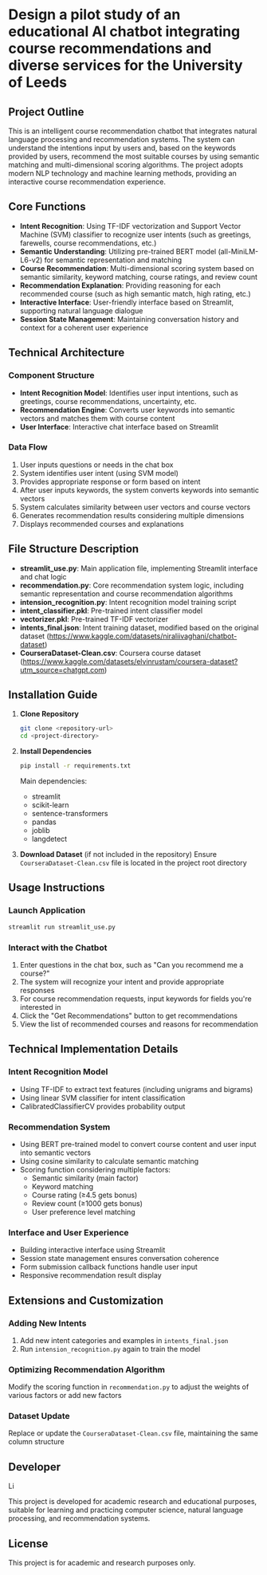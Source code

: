 # Design a pilot study of an educational AI chatbot integrating course recommendations and diverse services for the University of Leeds

## Project Outline

This is an intelligent course recommendation chatbot that integrates natural language processing and recommendation systems. The system can understand the intentions input by users and, based on the keywords provided by users, recommend the most suitable courses by using semantic matching and multi-dimensional scoring algorithms. The project adopts modern NLP technology and machine learning methods, providing an interactive course recommendation experience.


## Core Functions 

- **Intent Recognition**: Using TF-IDF vectorization and Support Vector Machine (SVM) classifier to recognize user intents (such as greetings, farewells, course recommendations, etc.)
- **Semantic Understanding**: Utilizing pre-trained BERT model (all-MiniLM-L6-v2) for semantic representation and matching
- **Course Recommendation**: Multi-dimensional scoring system based on semantic similarity, keyword matching, course ratings, and review count
- **Recommendation Explanation**: Providing reasoning for each recommended course (such as high semantic match, high rating, etc.)
- **Interactive Interface**: User-friendly interface based on Streamlit, supporting natural language dialogue
- **Session State Management**: Maintaining conversation history and context for a coherent user experience

## Technical Architecture

### Component Structure
- **Intent Recognition Model**: Identifies user input intentions, such as greetings, course recommendations, uncertainty, etc.
- **Recommendation Engine**: Converts user keywords into semantic vectors and matches them with course content
- **User Interface**: Interactive chat interface based on Streamlit

### Data Flow
1. User inputs questions or needs in the chat box
2. System identifies user intent (using SVM model)
3. Provides appropriate response or form based on intent
4. After user inputs keywords, the system converts keywords into semantic vectors
5. System calculates similarity between user vectors and course vectors
6. Generates recommendation results considering multiple dimensions
7. Displays recommended courses and explanations

## File Structure Description

- **streamlit_use.py**: Main application file, implementing Streamlit interface and chat logic
- **recommendation.py**: Core recommendation system logic, including semantic representation and course recommendation algorithms
- **intension_recognition.py**: Intent recognition model training script
- **intent_classifier.pkl**: Pre-trained intent classifier model
- **vectorizer.pkl**: Pre-trained TF-IDF vectorizer
- **intents_final.json**: Intent training dataset, modified based on the original dataset (https://www.kaggle.com/datasets/niraliivaghani/chatbot-dataset)
- **CourseraDataset-Clean.csv**: Coursera course dataset (https://www.kaggle.com/datasets/elvinrustam/coursera-dataset?utm_source=chatgpt.com)

## Installation Guide

1. **Clone Repository**
   ```bash
   git clone <repository-url>
   cd <project-directory>
   ```

2. **Install Dependencies**
   ```bash
   pip install -r requirements.txt
   ```
   Main dependencies:
   - streamlit
   - scikit-learn
   - sentence-transformers
   - pandas
   - joblib
   - langdetect

3. **Download Dataset** (if not included in the repository)
   Ensure `CourseraDataset-Clean.csv` file is located in the project root directory

## Usage Instructions

### Launch Application
```bash
streamlit run streamlit_use.py
```

### Interact with the Chatbot
1. Enter questions in the chat box, such as "Can you recommend me a course?"
2. The system will recognize your intent and provide appropriate responses
3. For course recommendation requests, input keywords for fields you're interested in
4. Click the "Get Recommendations" button to get recommendations
5. View the list of recommended courses and reasons for recommendation

## Technical Implementation Details

### Intent Recognition Model
- Using TF-IDF to extract text features (including unigrams and bigrams)
- Using linear SVM classifier for intent classification
- CalibratedClassifierCV provides probability output

### Recommendation System
- Using BERT pre-trained model to convert course content and user input into semantic vectors
- Using cosine similarity to calculate semantic matching
- Scoring function considering multiple factors:
  - Semantic similarity (main factor)
  - Keyword matching
  - Course rating (≥4.5 gets bonus)
  - Review count (≥1000 gets bonus)
  - User preference level matching

### Interface and User Experience
- Building interactive interface using Streamlit
- Session state management ensures conversation coherence
- Form submission callback functions handle user input
- Responsive recommendation result display

## Extensions and Customization

### Adding New Intents
1. Add new intent categories and examples in `intents_final.json`
2. Run `intension_recognition.py` again to train the model

### Optimizing Recommendation Algorithm
Modify the scoring function in `recommendation.py` to adjust the weights of various factors or add new factors

### Dataset Update
Replace or update the `CourseraDataset-Clean.csv` file, maintaining the same column structure

## Developer
Li

This project is developed for academic research and educational purposes, suitable for learning and practicing computer science, natural language processing, and recommendation systems.

## License

This project is for academic and research purposes only. 